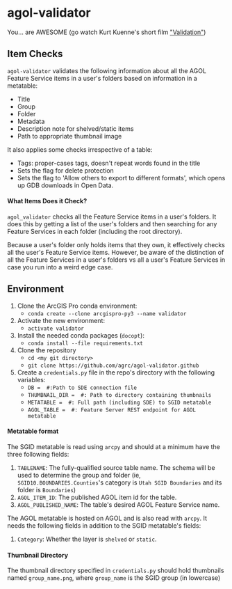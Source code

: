 # agol-validator

You... are AWESOME (go watch Kurt Kuenne's short film ["Validation"](https://www.youtube.com/watch?v=Cbk980jV7Ao))

## Item Checks

`agol-validator` validates the following information about all the AGOL Feature Service items in a user's folders based on information in a metatable:

* Title
* Group
* Folder
* Metadata
* Description note for shelved/static items
* Path to appropriate thumbnail image

It also applies some checks irrespective of a table:

* Tags: proper-cases tags, doesn't repeat words found in the title
* Sets the flag for delete protection
* Sets the flag to 'Allow others to export to different formats', which opens up GDB downloads in Open Data.

#### What Items Does it Check?

`agol_validator` checks all the Feature Service items in a user's folders. It does this by getting a list of the user's folders and then searching for any Feature Services in each folder (including the root directory).

Because a user's folder only holds items that they own, it effectively checks all the user's Feature Service items. However, be aware of the distinction of all the Feature Services in a user's folders vs all a user's Feature Services in case you run into a weird edge case.

## Environment

1. Clone the ArcGIS Pro conda environment:
   - `conda create --clone arcgispro-py3 --name validator`
1. Activate the new environment:
   - `activate validator`
1. Install the needed conda packages (`docopt`):
   - `conda install --file requirements.txt`
1. Clone the repository
   - `cd <my git directory>`
   - `git clone https://github.com/agrc/agol-validator.github`
1. Create a `credentials.py` file in the repo's directory with the following variables:
   - `DB =  #:Path to SDE connection file`
   - `THUMBNAIL_DIR =  #: Path to directory containing thumbnails`
   - `METATABLE =  #: Full path (including SDE) to SGID metatable`
   - `AGOL_TABLE =  #: Feature Server REST endpoint for AGOL metatable`

#### Metatable format

The SGID metatable is read using `arcpy` and should at a minimum have the three following fields:

1. `TABLENAME`: The fully-qualified source table name. The schema will be used to determine the group and folder (ie, `SGID10.BOUNDARIES.Counties`'s category is `Utah SGID Boundaries` and its folder is `Boundaries`)
1. `AGOL_ITEM_ID`: The published AGOL item id for the table.
1. `AGOL_PUBLISHED_NAME`: The table's desired AGOL Feature Service name.

The AGOL metatable is hosted on AGOL and is also read with `arcpy`. It needs the following fields in addition to the SGID metatable's fields:

1. `Category`: Whether the layer is `shelved` or `static`.

#### Thumbnail Directory

The thumbnail directory specified in `credentials.py` should hold thumbnails named `group_name.png`, where `group_name` is the SGID group (in lowercase)